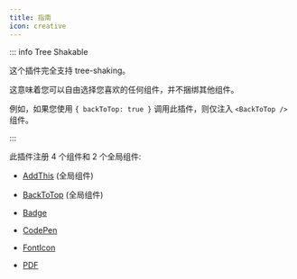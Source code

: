 ```yaml
---
title: 指南
icon: creative
---
```


::: info Tree Shakable

这个插件完全支持 tree-shaking。

这意味着您可以自由选择您喜欢的任何组件，并不捆绑其他组件。

例如，如果您使用 `{ backToTop: true }` 调用此插件，则仅注入 `<BackToTop />` 组件。

:::

此插件注册 4 个组件和 2 个全局组件:

- [AddThis](addthis.md) (全局组件)

- [BackToTop](backtotop.md) (全局组件)

- [Badge](badge.md)

- [CodePen](codepen.md)

- [FontIcon](fonticon.md)

- [PDF](pdf.md)
